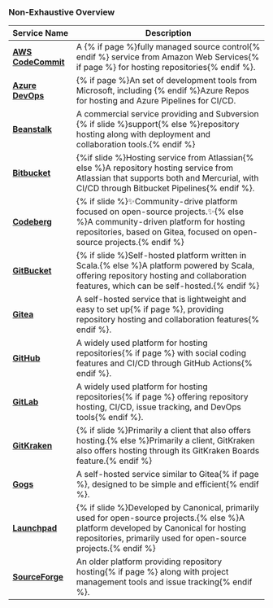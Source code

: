 ### Non-Exhaustive Overview

| Service Name       | Description                                                                 |
|--------------------|-----------------------------------------------------------------------------|
| <i class="fab fa-aws"></i> **[AWS CodeCommit](https://aws.amazon.com/codecommit/)** | A {% if page %}fully managed source control{% endif %} service from Amazon Web Services{% if page %} for hosting <i class="fab fa-git"></i> repositories{% endif %}. |
| <i class="fab fa-microsoft"></i> **[Azure DevOps](https://azure.microsoft.com/en-us/services/devops/repos/)** | {% if page %}An set of development tools from Microsoft, including {% endif %}Azure Repos for <i class="fab fa-git"></i> hosting and Azure Pipelines for CI/CD. |
| <i class="far fa-square"></i> **[Beanstalk](https://beanstalkapp.com)** | A commercial service providing <i class="fab fa-git"></i> and Subversion {% if slide %}support{% else %}repository hosting along with deployment and collaboration tools.{% endif %} |
| <i class="fab fa-bitbucket"></i> **[Bitbucket](https://bitbucket.org)**   | {%if slide %}Hosting service from Atlassian{% else %}A <i class="fab fa-git"></i> repository hosting service from Atlassian that supports both <i class="fab fa-git"></i> and Mercurial, with CI/CD through Bitbucket Pipelines{% endif %}. |
| <i class="far fa-square"></i> **[Codeberg](https://codeberg.org)**      | {% if slide %}✨Community-drive platform focused on open-source projects.✨{% else %}A community-driven platform for hosting <i class="fab fa-git"></i> repositories, based on Gitea, focused on open-source projects.{% endif %} |
| <i class="far fa-square"></i> **[GitBucket](https://gitbucket.github.io)** | {% if slide %}Self-hosted platform written in Scala.{% else %}A <i class="fab fa-git"></i> platform powered by Scala, offering repository hosting and collaboration features, which can be self-hosted.{% endif %} |
| <i class="far fa-square"></i> **[Gitea](https://gitea.io)**             | A self-hosted <i class="fab fa-git"></i> service that is lightweight and easy to set up{% if page %}, providing repository hosting and collaboration features{% endif %}. |
| <i class="fab fa-github"></i> **[GitHub](https://github.com)**         | A widely used platform for hosting <i class="fab fa-git"></i> repositories{% if page %} with social coding features and CI/CD through GitHub Actions{% endif %}. |
| <i class="fab fa-gitlab"></i> **[GitLab](https://gitlab.com)**         | A widely used platform for hosting <i class="fab fa-git"></i> repositories{% if page %} offering repository hosting, CI/CD, issue tracking, and DevOps tools{% endif %}. |
| <i class="fab fa-gitkraken"></i> **[GitKraken](https://www.gitkraken.com)** | {% if slide %}Primarily a <i class="fab fa-git"></i> client that also offers hosting.{% else %}Primarily a <i class="fab fa-git"></i> client, GitKraken also offers <i class="fab fa-git"></i> hosting through its GitKraken Boards feature.{% endif %} |
| <i class="far fa-square"></i> **[Gogs](https://gogs.io)**               | A self-hosted <i class="fab fa-git"></i> service similar to Gitea{% if page %}, designed to be simple and efficient{% endif %}. |
| <i class="far fa-square"></i> **[Launchpad](https://launchpad.net)**    | {% if slide %}Developed by Canonical, primarily used for open-source projects.{% else %}A platform developed by Canonical for hosting <i class="fab fa-git"></i> repositories, primarily used for open-source projects.{% endif %} |
| <i class="far fa-square"></i> **[SourceForge](https://sourceforge.net)** | An older platform providing <i class="fab fa-git"></i> repository hosting{% if page %} along with project management tools and issue tracking{% endif %}. |
